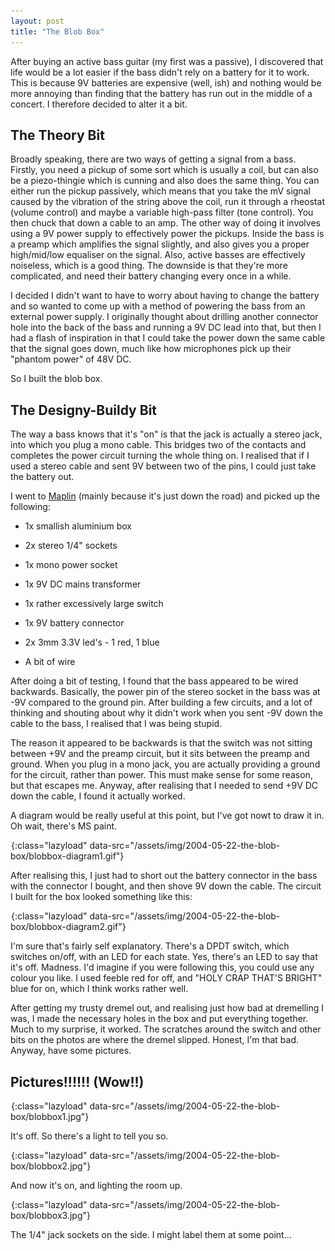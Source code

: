 ```yaml
---
layout: post
title: "The Blob Box"
---
```

After buying an active bass guitar (my first was a passive), I discovered that
life would be a lot easier if the bass didn't rely on a battery for it to
work. This is because 9V batteries are expensive (well, ish) and nothing would
be more annoying than finding that the battery has run out in the middle of a
concert. I therefore decided to alter it a bit.

## The Theory Bit

Broadly speaking, there are two ways of getting a signal from a bass. Firstly,
you need a pickup of some sort which is usually a coil, but can also be a
piezo-thingie which is cunning and also does the same thing. You can either
run the pickup passively, which means that you take the mV signal caused by
the vibration of the string above the coil, run it through a rheostat (volume
control) and maybe a variable high-pass filter (tone control). You then chuck
that down a cable to an amp. The other way of doing it involves using a 9V
power supply to effectively power the pickups. Inside the bass is a preamp
which amplifies the signal slightly, and also gives you a proper high/mid/low
equaliser on the signal. Also, active basses are effectively noiseless, which
is a good thing. The downside is that they're more complicated, and need their
battery changing every once in a while.

I decided I didn't want to have to worry about having to change the battery
and so wanted to come up with a method of powering the bass from an external
power supply. I originally thought about drilling another connector hole into
the back of the bass and running a 9V DC lead into that, but then I had a
flash of inspiration in that I could take the power down the same cable that
the signal goes down, much like how microphones pick up their "phantom power"
of 48V DC.

So I built the blob box.

## The Designy-Buildy Bit

The way a bass knows that it's "on" is that the jack is actually a stereo
jack, into which you plug a mono cable. This bridges two of the contacts and
completes the power circuit turning the whole thing on. I realised that if I
used a stereo cable and sent 9V between two of the pins, I could just take the
battery out.

I went to [Maplin][1] (mainly because it's just down the road) and picked up
the following:

  * 1x smallish aluminium box

  * 2x stereo 1/4" sockets

  * 1x mono power socket

  * 1x 9V DC mains transformer

  * 1x rather excessively large switch

  * 1x 9V battery connector

  * 2x 3mm 3.3V led's - 1 red, 1 blue

  * A bit of wire

After doing a bit of testing, I found that the bass appeared to be wired
backwards. Basically, the power pin of the stereo socket in the bass was at
-9V compared to the ground pin. After building a few circuits, and a lot of
thinking and shouting about why it didn't work when you sent -9V down the
cable to the bass, I realised that I was being stupid.

The reason it appeared to be backwards is that the switch was not sitting
between +9V and the preamp circuit, but it sits between the preamp and ground.
When you plug in a mono jack, you are actually providing a ground for the
circuit, rather than power. This must make sense for some reason, but that
escapes me. Anyway, after realising that I needed to send +9V DC down the
cable, I found it actually worked.

A diagram would be really useful at this point, but I've got nowt to draw it
in. Oh wait, there's MS paint.

![diagram of something](/assets/img/png-transparent.png){:class="lazyload" data-src="/assets/img/2004-05-22-the-blob-box/blobbox-diagram1.gif"}

After realising this, I just had to short out the battery connector in the
bass with the connector I bought, and then shove 9V down the cable. The
circuit I built for the box looked something like this:

![diagram of something else](/assets/img/png-transparent.png){:class="lazyload" data-src="/assets/img/2004-05-22-the-blob-box/blobbox-diagram2.gif"}

I'm sure that's fairly self explanatory. There's a DPDT switch, which switches
on/off, with an LED for each state. Yes, there's an LED to say that it's off.
Madness. I'd imagine if you were following this, you could use any colour you
like. I used feeble red for off, and "HOLY CRAP THAT'S BRIGHT" blue for on,
which I think works rather well.

After getting my trusty dremel out, and realising just how bad at dremelling I
was, I made the necessary holes in the box and put everything together. Much
to my surprise, it worked. The scratches around the switch and other bits on
the photos are where the dremel slipped. Honest, I'm that bad. Anyway, have
some pictures.

## Pictures!!!!!! (Wow!!)

![pretty picture](/assets/img/png-transparent.png){:class="lazyload" data-src="/assets/img/2004-05-22-the-blob-box/blobbox1.jpg"}

It's off. So there's a light to tell you so.

![pretty picture](/assets/img/png-transparent.png){:class="lazyload" data-src="/assets/img/2004-05-22-the-blob-box/blobbox2.jpg"}

And now it's on, and lighting the room up.

![pretty picture](/assets/img/png-transparent.png){:class="lazyload" data-src="/assets/img/2004-05-22-the-blob-box/blobbox3.jpg"}

The 1/4" jack sockets on the side. I might label them at some point...

   [1]: http://www.maplin.co.uk
